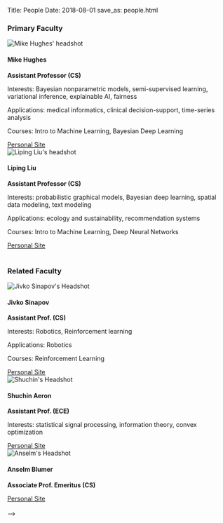 Title: People
Date: 2018-08-01
save_as: people.html



<div class="container">

<h3>Primary Faculty</h3>


<div class="row display-flex">

<div class="col-6 d-flex align-items-stretch"> 
  <div class="card bg-light my-3" style="border=0px;">
    <img class="card-img-top w-50 mx-auto" src="images/headshots_200x200/mike.jpg" alt="Mike Hughes' headshot">
    <div class="card-body">
      <h4 class="card-title">Mike Hughes</h4>
      <p class="card-text">
        <strong>Assistant Professor (CS)</strong>
      </p>
      <p class="card-text">
        Interests: Bayesian nonparametric models, semi-supervised learning, variational inference, explainable AI, fairness
      </p>
      <p class="card-text">
        Applications: medical informatics, clinical decision-support, time-series analysis
      </p>
      <p class="card-text">
        Courses: Intro to Machine Learning, Bayesian Deep Learning
      </p>
      <a href="https://www.michaelchughes.com" class="btn btn-primary">Personal Site</a>
    </div>
  </div>
</div><!-- end col -->

<div class="col-6 d-flex align-items-stretch"> 
  <div class="card bg-light my-3" style="border=0px;">
    <img class="card-img-top w-50 mx-auto" src="images/headshots_200x200/liping.jpg" alt="Liping Liu's headshot">
    <div class="card-body">
      <h4 class="card-title">Liping Liu</h4>
      <p class="card-text">
        <strong>Assistant Professor (CS)</strong>
      </p>
      <p class="card-text">
        Interests: probabilistic graphical models, Bayesian deep learning, spatial data modeling, text modeling
      </p>
      <p class="card-text">
        Applications: ecology and sustainability, recommendation systems
      </p>            
      <p class="card-text">
        Courses: Intro to Machine Learning, Deep Neural Networks
      </p>      
      <a href="https://www.eecs.tufts.edu/~liulp/" class="btn btn-primary">Personal Site</a>
    </div>
  </div>
</div><!-- end col -->
</div> <!-- end row -->
<br />


<h3>Related Faculty</h3>

<div class="row display-flex">

<div class="col-6 col-md-4 d-flex align-items-stretch"> 
  <div class="card bg-light my-3" style="border=0px;">
    <img class="card-img-top w-50 mx-auto" src="images/headshots_200x200/jivko.jpg" alt="Jivko Sinapov's Headshot"">
    <div class="card-body">
      <h4 class="card-title">Jivko Sinapov</h4>
      <p class="card-text">
          <strong>Assistant Prof. (CS)</strong>
      </p>
      <p class="card-text">
        Interests: Robotics, Reinforcement learning
      </p>
      <p class="card-text">
        Applications: Robotics
      </p>
      <p class="card-text">
        Courses: Reinforcement Learning
      </p>
      <a href="https://www.eecs.tufts.edu/~jsinapov/" class="btn btn-primary">Personal Site</a>
    </div>
  </div>
</div><!-- end col -->



<div class="col-6 col-md-4 d-flex align-items-stretch"> 
  <div class="card bg-light my-3" style="border=0px;">
    <img class="card-img-top w-50 mx-auto"
          src="images/headshots_200x200/shuchin.jpg"
          alt="Shuchin's Headshot">
    <div class="card-body">
      <h4 class="card-title">Shuchin Aeron</h4>
      <p class="card-text">
          <strong>Assistant Prof. (ECE)</strong>
      </p>
      <p class="card-text">
        Interests: statistical signal processing, information theory, convex optimization
      </p>
      <a href="https://engineering.tufts.edu/cs/people/faculty/shuchin-aeron" class="btn btn-primary">Personal Site</a>
    </div>
  </div>
</div><!-- end col -->



<div class="col-6 col-md-4 d-flex align-items-stretch"> 
  <div class="card bg-light my-3" style="border=0px;">
    <img class="card-img-top w-50 mx-auto"
          src="images/headshots_200x200/anselm.jpg"
          alt="Anselm's Headshot">
    <div class="card-body">
      <h4 class="card-title">Anselm Blumer</h4>
      <p class="card-text">
          <strong>Associate Prof. Emeritus (CS)</strong>
      </p>
      <p class="card-text">
      </p>
      <a href="https://engineering.tufts.edu/cs/people/faculty/anselm-blumer" class="btn btn-primary">Personal Site</a>
    </div>
  </div>
</div><!-- end col -->

</div> <!-- end row -->



<!-- TODO add students
<h3>Graduate Students</h3>

<div class="row display-flex">

<div class="col-6 col-md-4 d-flex align-items-stretch"> 
  <div class="card bg-light my-3" style="border=0px;">
    <img class="card-img-top w-50 mx-auto"
          src="https://via.placeholder.com/200x200"
          alt="Placeholder">
    <div class="card-body">
      <h4 class="card-title">TODO</h4>
      <p class="card-text">todo todo todo
      </p>
      <a href="#" class="btn btn-primary">Personal Site</a>
    </div>
  </div>
</div><!-- end col -->

</div> <!-- end row -->
<br />
-->


<!-- end container -->
</div>
